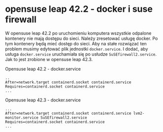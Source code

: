 # opensuse leap 42.2 - docker i suse firewall

W opensuse leap 42.2 po uruchomieniu komputera wszystkie odpalone kontenery nie mają dostępu do sieci.
Należy zresetować usługę docker. Po tym kontenery będą mieć dostęp do sieci.
Aby na stałe rozwiązać ten problem musimy edytować plik jednostki `docker.service`. 
I dodać, aby usługa `docker.service` uruchamiała się po usłudze `SuSEfirewall2.service`.
Jak to jest zrobione w opensuse leap 42.3.

Opensuse leap 42.2 - docker.service
```
..
After=network.target containerd.socket containerd.service
Requires=containerd.socket containerd.service
...
```

Opensuse leap 42.3 - docker.service
```
...
After=network.target containerd.socket containerd.service lvm2-monitor.service SuSEfirewall2.service
Requires=containerd.socket containerd.service
...
```
